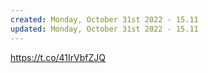 ```yaml
---
created: Monday, October 31st 2022 - 15.11
updated: Monday, October 31st 2022 - 15.11
---
```

https://t.co/41IrVbfZJQ